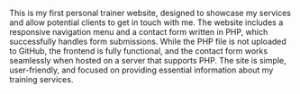 This is my first personal trainer website, designed to showcase my services and allow potential clients to get in touch with me. The website includes a responsive navigation menu and a contact form written in PHP, which successfully handles form submissions. While the PHP file is not uploaded to GitHub, the frontend is fully functional, and the contact form works seamlessly when hosted on a server that supports PHP. The site is simple, user-friendly, and focused on providing essential information about my training services.
